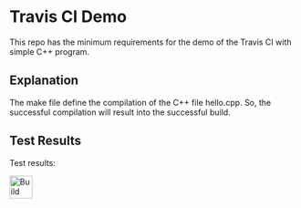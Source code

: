 # Travis CI Demo
This repo has the minimum requirements for the demo of the Travis CI with simple C++ program.

## Explanation
The make file define the compilation of the C++ file hello.cpp. So, the successful compilation will result into the successful build.

## Test Results
Test results:

[<img alt="Build Status" src="https://travis-ci.org/rsp/travis-hello-modern-cpp.svg?branch=master" height="40">][travis-url]

[travis-url]: https://travis-ci.org/prashplus/travis-ci-demo

